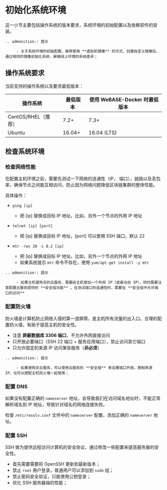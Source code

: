 
# 初始化系统环境

这一小节主要包括操作系统的版本要求，系统环境的初始配置以及依赖软件的安装。

```eval_rst
.. admonition:: 提示

     - 关于系统环境的初始配置，推荐使用 **虚拟机镜像** 的方式，创建自定义镜像后，通过相同的镜像初始化系统，屏蔽线上环境的系统差异；
```


## 操作系统要求

当前支持的操作系统以及要求最低版本：

| ‌操作系统             | ‌最低版本      | ‌使用 WeBASE-Docker 时最低版本 |
|-------------------|------------|----------------------|
| ‌CentOS/RHEL（推荐）  | ‌7\.2\+    | ‌7\.3\+           |
| ‌Ubuntu           | ‌16\.04\+  | 16\.04 \(LTS\)  |


## 检查系统环境

### 检查网络性能
在配置主机环境之前，需要先测试一下网络的连通性（IP， 端口），链路以及丢包率，确保节点之间能互相访问，防止因为网络问题降低区块链集群的整体性能。

具体操作：

* `ping [ip]`
    * 把 [ip] 替换成目标 IP 地址。比如，另外一个节点的外网 IP 地址

* `telnet [ip] [port]`
    * 把 [ip] 替换成目标 IP 地址，[port] 可以使用 SSH 端口，默认 22

* `mtr -rwc 20 -i 0.2 [ip]`
    * 把 [ip] 替换成目标 IP 地址。比如，另外一个节点的外网 IP 地址
    * 如果系统提示 `mtr` 命令不存在，使用 `yum/apt-get install -y mtr` 


```eval_rst
.. admonition:: 提示

     - 如果主机是购买的云服务，需要给主机增加一个外网 IP（或者动态 IP），同时需要注意配置云服务提供的 **安全组功能** 。在测试端口的连通性时，需要在 **安全组中允许端口的访问** 
```



### 配置防火墙
防火墙是计算机防止网络入侵的第一道屏障，是主机所有流量的出入口。合理的配置防火墙，有助于提高主机的安全性。

* 注意 **屏蔽数据库 3306 端口**，不允许外网直接访问
* 只开放必要端口（SSH 22 端口 + 服务应用端口），禁止访问其它端口
* 只允许固定的来源 IP 访问某些服务（**非必须**）

```eval_rst
.. admonition:: 提示

     - 如果是购买云服务，可以使用云服务的 **安全组** 来设置端口开放，限制来源 IP，也可以搭配主机防火墙一起使用；
```

### 配置 DNS
如果没有配置正确的 `nameserver` 地址，会导致我们在访问域名地址时，不能正常解析域名到 IP 地址，导致针对域名的网络连接失败。

检查 `/etc/resolv.conf` 文件中的 `nameserver` 配置，添加正确的 `nameserver` 地址。


### 配置 SSH
SSH 做为提供远程访问计算机的安全协议，通过修改一些配置来提高服务器的安全性。

* 首先需要需要将 OpenSSH 更新到最新版本；
* 禁止 `root` 用户登录，普通用户可以添加到 `sudo` 组；
* 禁止密码安全验证，只能使用公钥登录；
* 优化 SSH 服务器端的性能；

